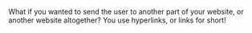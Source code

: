 What if you wanted to send the user to another part of your website, or another website altogether? You use hyperlinks, or links for short!